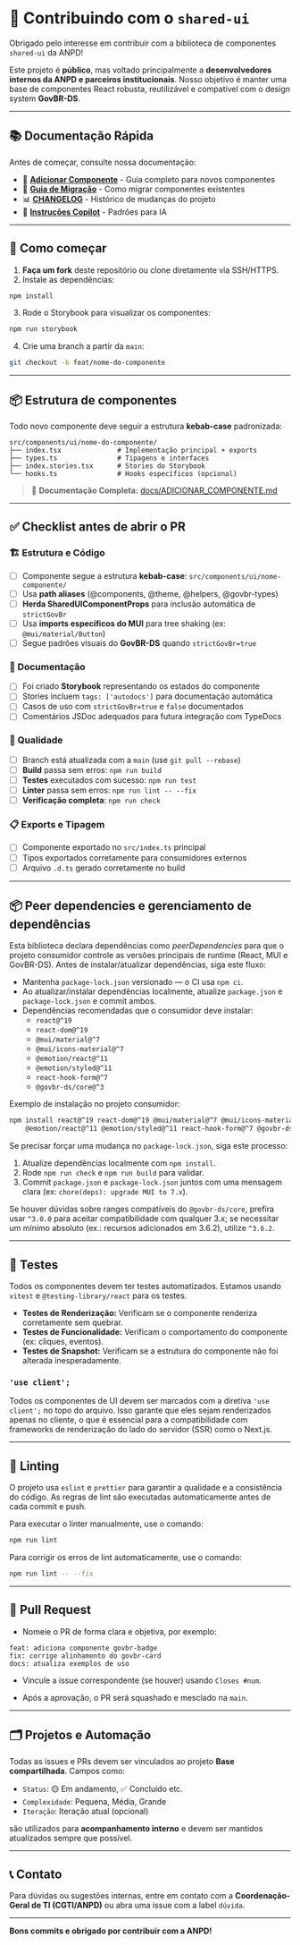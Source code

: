 # 🤝 Contribuindo com o `shared-ui`

Obrigado pelo interesse em contribuir com a biblioteca de componentes `shared-ui` da ANPD!

Este projeto é **público**, mas voltado principalmente a **desenvolvedores internos da ANPD e parceiros institucionais**. Nosso objetivo é manter uma base de componentes React robusta, reutilizável e compatível com o design system **GovBR-DS**.

---

## 📚 Documentação Rápida

Antes de começar, consulte nossa documentação:

- 📝 **[Adicionar Componente](./docs/ADICIONAR_COMPONENTE.md)** - Guia completo para novos componentes
- 🔄 **[Guia de Migração](./docs/GUIA_MIGRACAO.md)** - Como migrar componentes existentes
- 📊 **[CHANGELOG](./CHANGELOG.md)** - Histórico de mudanças do projeto
- 🤖 **[Instruções Copilot](./.github/copilot/instructions.md)** - Padrões para IA

---

## 🧭 Como começar

1. **Faça um fork** deste repositório ou clone diretamente via SSH/HTTPS.
2. Instale as dependências:

```bash
npm install
```

3. Rode o Storybook para visualizar os componentes:

```bash
npm run storybook
```

4. Crie uma branch a partir da `main`:

```bash
git checkout -b feat/nome-do-componente
```

---

## 📦 Estrutura de componentes

Todo novo componente deve seguir a estrutura **kebab-case** padronizada:

```
src/components/ui/nome-do-componente/
├── index.tsx              # Implementação principal + exports
├── types.ts               # Tipagens e interfaces
├── index.stories.tsx      # Stories do Storybook
└── hooks.ts               # Hooks específicos (opcional)
```

> 📖 **Documentação Completa:** [docs/ADICIONAR_COMPONENTE.md](./docs/ADICIONAR_COMPONENTE.md)

---

## ✅ Checklist antes de abrir o PR

### 🏗️ Estrutura e Código

- [ ] Componente segue a estrutura **kebab-case**: `src/components/ui/nome-componente/`
- [ ] Usa **path aliases** (@components, @theme, @helpers, @govbr-types)
- [ ] **Herda SharedUIComponentProps** para inclusão automática de `strictGovBr`
- [ ] Usa **imports específicos do MUI** para tree shaking (ex: `@mui/material/Button`)
- [ ] Segue padrões visuais do **GovBR-DS** quando `strictGovBr=true`

### 📖 Documentação

- [ ] Foi criado **Storybook** representando os estados do componente
- [ ] Stories incluem `tags: ['autodocs']` para documentação automática
- [ ] Casos de uso com `strictGovBr=true` e `false` documentados
- [ ] Comentários JSDoc adequados para futura integração com TypeDocs

### 🧪 Qualidade

- [ ] Branch está atualizada com a `main` (use `git pull --rebase`)
- [ ] **Build** passa sem erros: `npm run build`
- [ ] **Testes** executados com sucesso: `npm run test`
- [ ] **Linter** passa sem erros: `npm run lint -- --fix`
- [ ] **Verificação completa**: `npm run check`

### 📋 Exports e Tipagem

- [ ] Componente exportado no `src/index.ts` principal
- [ ] Tipos exportados corretamente para consumidores externos
- [ ] Arquivo `.d.ts` gerado corretamente no build

---

## 📦 Peer dependencies e gerenciamento de dependências

Esta biblioteca declara dependências como _peerDependencies_ para que o projeto consumidor controle as versões principais de runtime (React, MUI e GovBR-DS). Antes de instalar/atualizar dependências, siga este fluxo:

- Mantenha `package-lock.json` versionado — o CI usa `npm ci`.
- Ao atualizar/instalar dependências localmente, atualize `package.json` e `package-lock.json` e commit ambos.
- Dependências recomendadas que o consumidor deve instalar:
  - `react@^19`
  - `react-dom@^19`
  - `@mui/material@^7`
  - `@mui/icons-material@^7`
  - `@emotion/react@^11`
  - `@emotion/styled@^11`
  - `react-hook-form@^7`
  - `@govbr-ds/core@^3`

Exemplo de instalação no projeto consumidor:

```bash
npm install react@^19 react-dom@^19 @mui/material@^7 @mui/icons-material@^7 \
	@emotion/react@^11 @emotion/styled@^11 react-hook-form@^7 @govbr-ds/core@^3
```

Se precisar forçar uma mudança no `package-lock.json`, siga este processo:

1. Atualize dependências localmente com `npm install`.
2. Rode `npm run check` e `npm run build` para validar.
3. Commit `package.json` e `package-lock.json` juntos com uma mensagem clara (ex: `chore(deps): upgrade MUI to 7.x`).

Se houver dúvidas sobre ranges compatíveis do `@govbr-ds/core`, prefira usar `^3.0.0` para aceitar compatibilidade com qualquer 3.x; se necessitar um mínimo absoluto (ex.: recursos adicionados em 3.6.2), utilize `^3.6.2`.

---

## 🧪 Testes

Todos os componentes devem ter testes automatizados. Estamos usando `vitest` e `@testing-library/react` para os testes.

- **Testes de Renderização:** Verificam se o componente renderiza corretamente sem quebrar.
- **Testes de Funcionalidade:** Verificam o comportamento do componente (ex: cliques, eventos).
- **Testes de Snapshot:** Verificam se a estrutura do componente não foi alterada inesperadamente.

### `'use client';`

Todos os componentes de UI devem ser marcados com a diretiva `'use client';` no topo do arquivo. Isso garante que eles sejam renderizados apenas no cliente, o que é essencial para a compatibilidade com frameworks de renderização do lado do servidor (SSR) como o Next.js.

---

## 🧼 Linting

O projeto usa `eslint` e `prettier` para garantir a qualidade e a consistência do código. As regras de lint são executadas automaticamente antes de cada commit e push.

Para executar o linter manualmente, use o comando:

```bash
npm run lint
```

Para corrigir os erros de lint automaticamente, use o comando:

```bash
npm run lint -- --fix
```

---

## 🚀 Pull Request

- Nomeie o PR de forma clara e objetiva, por exemplo:

```
feat: adiciona componente govbr-badge
fix: corrige alinhamento do govbr-card
docs: atualiza exemplos de uso
```

- Vincule a issue correspondente (se houver) usando `Closes #num`.

- Após a aprovação, o PR será squashado e mesclado na `main`.

---

## 🗂️ Projetos e Automação

Todas as issues e PRs devem ser vinculados ao projeto **Base compartilhada**. Campos como:

- `Status`: 🟡 Em andamento, ✅ Concluído etc.
- `Complexidade`: Pequena, Média, Grande
- `Iteração`: Iteração atual (opcional)

são utilizados para **acompanhamento interno** e devem ser mantidos atualizados sempre que possível.

---

## 📞 Contato

Para dúvidas ou sugestões internas, entre em contato com a **Coordenação-Geral de TI (CGTI/ANPD)** ou abra uma issue com a label `dúvida`.

---

**Bons commits e obrigado por contribuir com a ANPD!**
